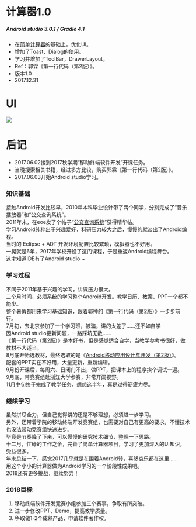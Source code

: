 # 计算器1.0
##### Android studio 3.0.1 / Gradle 4.1
- 在[简单计算器](https://github.com/HBU/AndroidDemo/tree/master/chapter05/CalculatorDemo)的基础上，优化UI。   
- 增加了Toast、Dialog的使用。
- 学习并增加了ToolBar，DrawerLayout。    
- Ref：郭霖《第一行代码（第2版）》。
- 版本1.0 
- 2017.12.31
# UI
![](https://github.com/HBU/AndroidTest/blob/master/MyCalculator/ezgif-4-f8133d4af0.gif)

# 后记
- 2017.06.02接到2017秋学期“移动终端软件开发”开课任务。
- 当晚搜索相关书籍，经过多方比较，购买郭霖《第一行代码（第2版）》。
- 2017.06.03开始Android studio学习。

### 知识基础

接触Android开发比较早，2010年本科毕业设计带了两个同学，分别完成了“音乐播放器”和“公交查询系统”。<br>
2011年末，在eoe发了个帖子“[公交查询系统](http://www.eoeandroid.com/thread-128528-1-1.html)”获得精华帖。<br>
学习Android纯粹出于兴趣爱好，科研压力较大之后，慢慢的就淡出了Android编程。<br>
当时的 Eclipse + ADT 开发环境配置比较繁琐，模拟器也不好用。<br>
一晃就是6年，2017年学校开设了这门课程，于是重返Android编程舞台。<br>
这才知道IDE有了Android studio ~  

### 学习过程 

不同于2011年基于兴趣的学习，讲课压力很大。<br>
三个月时间，必须系统的学习整个Android开发。教学日历、教案、PPT一个都不能少。<br>
整个暑假都用来学习基础知识，跟着郭神的《第一行代码（第2版）》一步步前行。<br>
7月初，去北京参加了一个学习班，被骗，讲的太差了……还不如自学<br>
因Android studio更新问题，一路踩坑无数……<br>
《第一行代码（第2版）》是本好书，但是感觉适合自学，当教学参考书很好，做教材不大适当。<br>
8月底开始选教材，最终选取的是《[Android移动应用设计与开发（第2版）](https://github.com/HBU/Android-PPT)》。<br>
配套的PPT实在不好用，大量更新，重新编辑。<br>
9月份开课后，每周六、日闭门不出，做PPT，把课本上的程序挨个调试一遍。<br>
9月底，带竞赛组赴浙江大学参赛，非常开阔视野。<br>
11月中旬终于完成了教学任务，想想这半年，真是过得筋疲力尽。<br>

### 继续学习

虽然拼尽全力，但自己觉得讲的还是不够理想，必须进一步学习。<br>
另外，还带着学院的移动终端开发竞赛组，也需要对自己有更高的要求，不懂技术也没法带动竞赛组快速进步。<br>
毕竟是节奏降了下来，可以慢慢的研究技术细节，整理一下思路。<br>
十二月，忙碌的工作之余，完善了简单计算器项目，学习了更加深入的UI知识，受益很多。<br>
年末总结一下，感觉2017几乎就是在围着Android转，喜怒哀乐都在这里……<br>
用这个小小的计算器做为Android学习的一个阶段性成果吧。<br>
2018还有更多挑战，继续努力！<br>

### 2018目标

1. 移动终端软件开发竞赛小组参加三个赛事，争取有所突破。
2. 进一步修改PPT、Demo，提高教学质量。
3. 争取做1-2个成熟产品，申请软件著作权。
